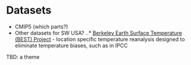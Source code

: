 Datasets
=======

+ CMIP5 (which parts?)
+ Other datasets for SW USA?
..* [Berkeley Earth Surface Temperature (BEST) Project](http://berkeleyearth.lbl.gov/city-list/) - location specific temperature reanalysis designed to eliminate temperature biases, such as in IPCC

TBD: a theme
